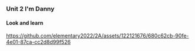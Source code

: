 ### Unit 2 I'm Danny

#### Look and learn


https://github.com/elementary2022/2A/assets/122121676/680c62cb-90fe-4e01-87ca-cc2d8d99f526


